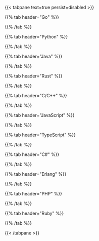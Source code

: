 

{{< tabpane text=true persist=disabled >}}

{{% tab header="Go" %}}



{{% /tab  %}}

{{% tab header="Python" %}}



{{% /tab  %}}

{{% tab header="Java" %}}



{{% /tab  %}}

{{% tab header="Rust" %}}



{{% /tab  %}}

{{% tab header="C/C++" %}}



{{% /tab  %}}

{{% tab header="JavaScript" %}}



{{% /tab  %}}

{{% tab header="TypeScript" %}}



{{% /tab  %}}

{{% tab header="C#" %}}



{{% /tab  %}}

{{% tab header="Erlang" %}}



{{% /tab  %}}

{{% tab header="PHP" %}}



{{% /tab  %}}

{{% tab header="Ruby" %}}



{{% /tab  %}}

{{< /tabpane >}}